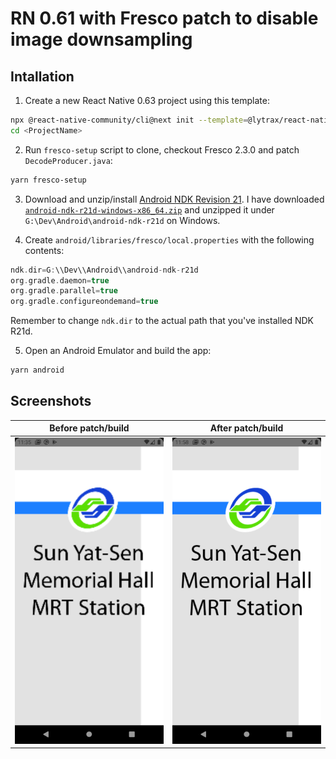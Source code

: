 # RN 0.61 with Fresco patch to disable image downsampling

## Intallation

1. Create a new React Native 0.63 project using this template:

```bash
npx @react-native-community/cli@next init --template=@lytrax/react-native-fresco <ProjectName>
cd <ProjectName>
```

2. Run `fresco-setup` script to clone, checkout Fresco 2.3.0 and patch `DecodeProducer.java`:

```bash
yarn fresco-setup
```

3. Download and unzip/install [Android NDK Revision 21](https://developer.android.com/ndk/downloads). I have downloaded [`android-ndk-r21d-windows-x86_64.zip`](https://dl.google.com/android/repository/android-ndk-r21d-windows-x86_64.zip) and unzipped it under `G:\Dev\Android\android-ndk-r21d` on Windows.

4. Create `android/libraries/fresco/local.properties` with the following contents:

```gradle
ndk.dir=G:\\Dev\\Android\\android-ndk-r21d
org.gradle.daemon=true
org.gradle.parallel=true
org.gradle.configureondemand=true
```

Remember to change `ndk.dir` to the actual path that you've installed NDK R21d.

5. Open an Android Emulator and build the app:

```bash
yarn android
```

## Screenshots

| Before patch/build | After patch/build |
|------------------------------------|-------|
|![Before Fresco patch](https://raw.githubusercontent.com/clytras/react-native-fresco/master/doc/RNFrescoBuild_before_patch.png)|![After Fresco patch](https://raw.githubusercontent.com/clytras/react-native-fresco/master/doc/RNFrescoBuild_after_patch.png)|
